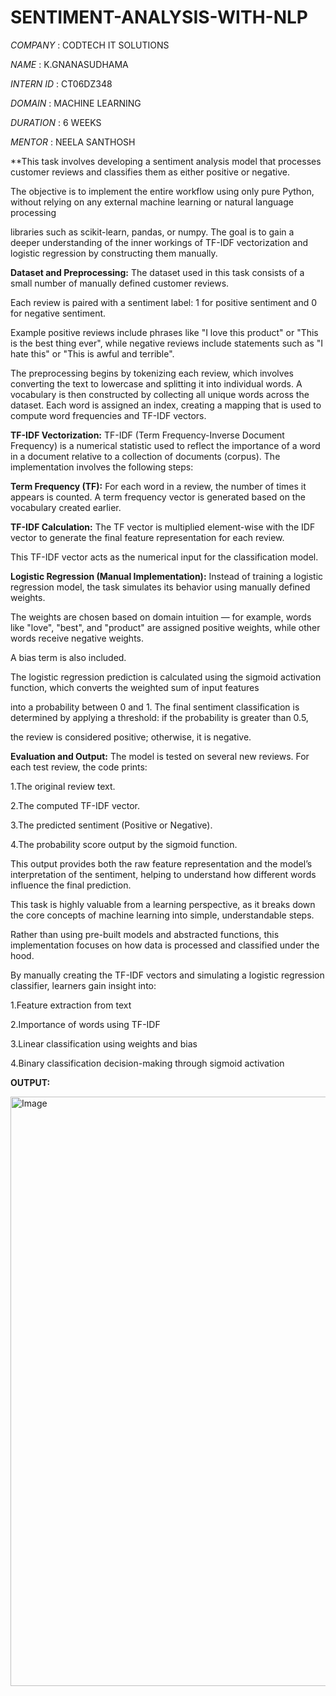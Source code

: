 # SENTIMENT-ANALYSIS-WITH-NLP

*COMPANY* : CODTECH IT SOLUTIONS

*NAME* : K.GNANASUDHAMA

*INTERN ID* : CT06DZ348

*DOMAIN* : MACHINE LEARNING

*DURATION* : 6 WEEKS

*MENTOR* : NEELA SANTHOSH

**This task involves developing a sentiment analysis model that processes customer reviews and classifies them as either positive or negative.

The objective is to implement the entire workflow using only pure Python, without relying on any external machine learning or natural language processing

libraries such as scikit-learn, pandas, or numpy. The goal is to gain a deeper understanding of the inner workings of TF-IDF vectorization and logistic regression by constructing them manually.

**Dataset and Preprocessing:**
The dataset used in this task consists of a small number of manually defined customer reviews.

Each review is paired with a sentiment label: 1 for positive sentiment and 0 for negative sentiment. 

Example positive reviews include phrases like "I love this product" or "This is the best thing ever", while negative reviews include statements such as "I hate this" or "This is awful and terrible".

The preprocessing begins by tokenizing each review, which involves converting the text to lowercase and splitting it into individual words. A vocabulary is then constructed by collecting all unique words across the dataset. Each word is assigned an index, creating a mapping that is used to compute word frequencies and TF-IDF vectors.

**TF-IDF Vectorization:**
TF-IDF (Term Frequency-Inverse Document Frequency) is a numerical statistic used to reflect the importance of a word in a document relative to a collection of documents (corpus). The implementation involves the following steps:

**Term Frequency (TF):**
For each word in a review, the number of times it appears is counted. A term frequency vector is generated based on the vocabulary created earlier.

**TF-IDF Calculation:**
The TF vector is multiplied element-wise with the IDF vector to generate the final feature representation for each review.

This TF-IDF vector acts as the numerical input for the classification model.

**Logistic Regression (Manual Implementation):**
Instead of training a logistic regression model, the task simulates its behavior using manually defined weights.

The weights are chosen based on domain intuition — for example, words like "love", "best", and "product" are assigned positive weights, while other words receive negative weights.

A bias term is also included.

The logistic regression prediction is calculated using the sigmoid activation function, which converts the weighted sum of input features

into a probability between 0 and 1. The final sentiment classification is determined by applying a threshold: if the probability is greater than 0.5, 

the review is considered positive; otherwise, it is negative.

**Evaluation and Output:**
The model is tested on several new reviews. For each test review, the code prints:

1.The original review text.

2.The computed TF-IDF vector.

3.The predicted sentiment (Positive or Negative).

4.The probability score output by the sigmoid function.

This output provides both the raw feature representation and the model’s interpretation of the sentiment, helping to understand how different words influence the final prediction.

This task is highly valuable from a learning perspective, as it breaks down the core concepts of machine learning into simple, understandable steps.

Rather than using pre-built models and abstracted functions, this implementation focuses on how data is processed and classified under the hood.

By manually creating the TF-IDF vectors and simulating a logistic regression classifier, learners gain insight into:

1.Feature extraction from text

2.Importance of words using TF-IDF

3.Linear classification using weights and bias

4.Binary classification decision-making through sigmoid activation

**OUTPUT:**

<img width="1273" height="943" alt="Image" src="https://github.com/user-attachments/assets/1d0db513-cdd7-4db2-9df8-89f1423a2ef5" />
